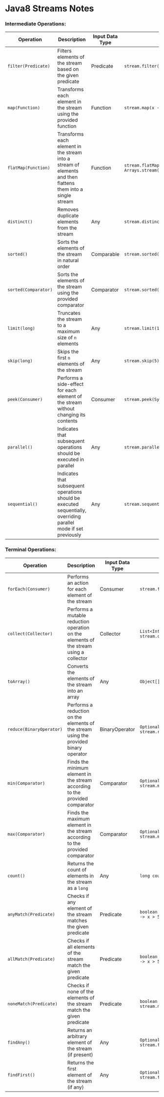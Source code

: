 <H1>Java8 Streams Notes</H1>

### Intermediate Operations:

| Operation            | Description                                                                                                      | Input Data Type | Example                                                     |
|----------------------|------------------------------------------------------------------------------------------------------------------|-----------------|-------------------------------------------------------------|
| `filter(Predicate)`  | Filters elements of the stream based on the given predicate                                                      | Predicate       | `stream.filter(x -> x > 5)`                                 |
| `map(Function)`      | Transforms each element in the stream using the provided function                                                | Function        | `stream.map(x -> x * 2)`                                    |
| `flatMap(Function)`  | Transforms each element in the stream into a stream of elements and then flattens them into a single stream      | Function        | `stream.flatMap(line -> Arrays.stream(line.split("\\s+")))` |
| `distinct()`         | Removes duplicate elements from the stream                                                                       | Any             | `stream.distinct()`                                         |
| `sorted()`           | Sorts the elements of the stream in natural order                                                                | Comparable      | `stream.sorted()`                                           |
| `sorted(Comparator)` | Sorts the elements of the stream using the provided comparator                                                   | Comparator      | `stream.sorted(Comparator.reverseOrder())`                  |
| `limit(long)`        | Truncates the stream to a maximum size of `n` elements                                                           | Any             | `stream.limit(10)`                                          |
| `skip(long)`         | Skips the first `n` elements of the stream                                                                       | Any             | `stream.skip(5)`                                            |
| `peek(Consumer)`     | Performs a side-effect for each element of the stream without changing its contents                              | Consumer        | `stream.peek(System.out::println)`                          |
| `parallel()`         | Indicates that subsequent operations should be executed in parallel                                              | Any             | `stream.parallel()`                                         |
| `sequential()`       | Indicates that subsequent operations should be executed sequentially, overriding parallel mode if set previously | Any             | `stream.sequential()`                                       |

### Terminal Operations:

| Operation                | Description                                                                            | Input Data Type | Example                                                         |
|--------------------------|----------------------------------------------------------------------------------------|-----------------|-----------------------------------------------------------------|
| `forEach(Consumer)`      | Performs an action for each element of the stream                                      | Consumer        | `stream.forEach(System.out::println)`                           |
| `collect(Collector)`     | Performs a mutable reduction operation on the elements of the stream using a collector | Collector       | `List<Integer> list = stream.collect(Collectors.toList())`      |
| `toArray()`              | Converts the elements of the stream into an array                                      | Any             | `Object[] arr = stream.toArray()`                               |
| `reduce(BinaryOperator)` | Performs a reduction on the elements of the stream using the provided binary operator  | BinaryOperator  | `Optional<Integer> sum = stream.reduce(Integer::sum)`           |
| `min(Comparator)`        | Finds the minimum element in the stream according to the provided comparator           | Comparator      | `Optional<Integer> min = stream.min(Comparator.naturalOrder())` |
| `max(Comparator)`        | Finds the maximum element in the stream according to the provided comparator           | Comparator      | `Optional<Integer> max = stream.max(Comparator.reverseOrder())` |
| `count()`                | Returns the count of elements in the stream as a `long`                                | Any             | `long count = stream.count()`                                   |
| `anyMatch(Predicate)`    | Checks if any element of the stream matches the given predicate                        | Predicate       | `boolean anyMatch = stream.anyMatch(x -> x > 5)`                |
| `allMatch(Predicate)`    | Checks if all elements of the stream match the given predicate                         | Predicate       | `boolean allMatch = stream.allMatch(x -> x > 5)`                |
| `noneMatch(Predicate)`   | Checks if none of the elements of the stream match the given predicate                 | Predicate       | `boolean noneMatch = stream.noneMatch(x -> x > 5)`              |
| `findAny()`              | Returns an arbitrary element of the stream (if present)                                | Any             | `Optional<Integer> any = stream.findAny()`                      |
| `findFirst()`            | Returns the first element of the stream (if any)                                       | Any             | `Optional<Integer> first = stream.findFirst()`                  |
